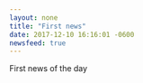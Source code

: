 ```yaml
---
layout: none
title: "First news"
date: 2017-12-10 16:16:01 -0600
newsfeed: true
---
```



First news of the day